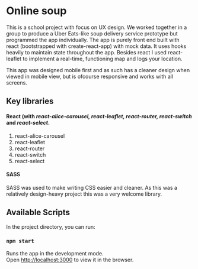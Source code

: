 # Online soup

This is a school project with focus on UX design. We worked together in a group to produce a Uber Eats-like soup delivery service prototype but programmed the app individually. 
The app is purely front end built with react (bootstrapped with create-react-app) with mock data. It uses hooks heavily to maintain state throughout the app. Besides react I used react-leaflet to implement a real-time, 
functioning map and logs your location. 

This app was designed mobile first and as such has a cleaner design when viewed in mobile view, but is ofcourse responsive and works with all screens.

## Key libraries

#### React (with *react-alice-carousel, react-leaflet, react-router, react-switch* and *react-select*.

1. react-alice-carousel
1. react-leaflet
1. react-router
1. react-switch
1. react-select

#### SASS

SASS was used to make writing CSS easier and cleaner. As this was a relatively design-heavy project this was a very welcome library. 

## Available Scripts

In the project directory, you can run:

### `npm start`

Runs the app in the development mode.\
Open [http://localhost:3000](http://localhost:3000) to view it in the browser.